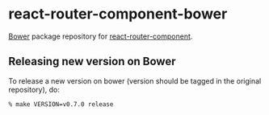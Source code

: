 # react-router-component-bower

[Bower][] package repository for [react-router-component][].

## Releasing new version on Bower

To release a new version on bower (version should be tagged in the original
repository), do:

    % make VERSION=v0.7.0 release

[Bower]: http://bower.io
[react-router-component]: http://andreypopp.viewdocs.io/react-router-component
